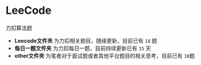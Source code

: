 # LeeCode
力扣算法题

- **Leecode文件夹** 为力扣相关题目，随缘更新，目前已有 `18` 题
- **每日一题文件夹** 为力扣每日一题，目前持续更新已有 `15` 天
- **other文件夹** 为笔者对于面试题或者其他平台题目的相关思考，目前已有 `10`题
